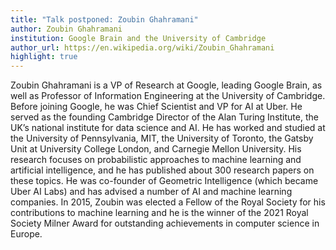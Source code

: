 ```yaml
---
title: "Talk postponed: Zoubin Ghahramani"
author: Zoubin Ghahramani
institution: Google Brain and the University of Cambridge
author_url: https://en.wikipedia.org/wiki/Zoubin_Ghahramani
highlight: true
---
```


Zoubin Ghahramani is a VP of Research at Google, leading Google Brain,  as well as Professor of Information Engineering at the University of Cambridge. Before joining Google, he was Chief Scientist and VP for AI at Uber.  He served as the founding Cambridge Director of the Alan Turing Institute, the UK’s national institute for data science and AI. He has worked and studied at the University of Pennsylvania, MIT, the University of Toronto, the Gatsby Unit at University College London, and Carnegie Mellon University.  His research focuses on probabilistic approaches to machine learning and artificial intelligence, and he has published about 300 research papers on these topics.  He was co-founder of Geometric Intelligence (which became Uber AI Labs) and has advised a number of AI and machine learning companies.  In 2015, Zoubin was elected a Fellow of the Royal Society for his contributions to machine learning and he is the winner of the 2021 Royal Society Milner Award for outstanding achievements in computer science in Europe.